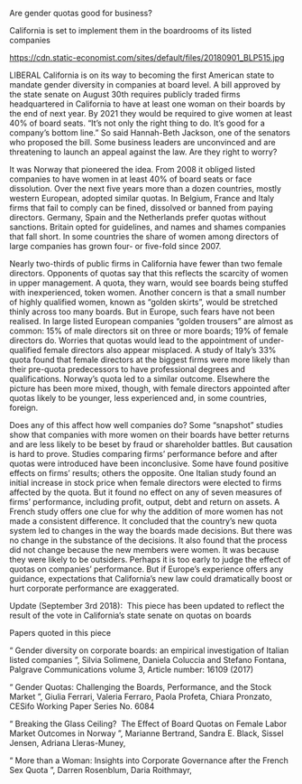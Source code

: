 Are gender quotas good for business?

California is set to implement them in the boardrooms of its listed companies

https://cdn.static-economist.com/sites/default/files/20180901_BLP515.jpg

LIBERAL California is on its way to becoming the first American state to mandate gender diversity in companies at board level. A bill approved by the state senate on August 30th requires publicly traded firms headquartered in California to have at least one woman on their boards by the end of next year. By 2021 they would be required to give women at least 40% of board seats. “It’s not only the right thing to do. It’s good for a company’s bottom line.” So said Hannah-Beth Jackson, one of the senators who proposed the bill. Some business leaders are unconvinced and are threatening to launch an appeal against the law. Are they right to worry? 

It was Norway that pioneered the idea. From 2008 it obliged listed companies to have women in at least 40% of board seats or face dissolution. Over the next five years more than a dozen countries, mostly western European, adopted similar quotas. In Belgium, France and Italy firms that fail to comply can be fined, dissolved or banned from paying directors. Germany, Spain and the Netherlands prefer quotas without sanctions. Britain opted for guidelines, and names and shames companies that fall short. In some countries the share of women among directors of large companies has grown four- or five-fold since 2007.

Nearly two-thirds of public firms in California have fewer than two female directors. Opponents of quotas say that this reflects the scarcity of women in upper management. A quota, they warn, would see boards being stuffed with inexperienced, token women. Another concern is that a small number of highly qualified women, known as “golden skirts”, would be stretched thinly across too many boards. But in Europe, such fears have not been realised. In large listed European companies “golden trousers” are almost as common: 15% of male directors sit on three or more boards; 19% of female directors do. Worries that quotas would lead to the appointment of under-qualified female directors also appear misplaced. A study of Italy’s 33% quota found that female directors at the biggest firms were more likely than their pre-quota predecessors to have professional degrees and qualifications. Norway’s quota led to a similar outcome. Elsewhere the picture has been more mixed, though, with female directors appointed after quotas likely to be younger, less experienced and, in some countries, foreign. 

Does any of this affect how well companies do? Some “snapshot” studies show that companies with more women on their boards have better returns and are less likely to be beset by fraud or shareholder battles. But causation is hard to prove. Studies comparing firms’ performance before and after quotas were introduced have been inconclusive. Some have found positive effects on firms’ results; others the opposite. One Italian study found an initial increase in stock price when female directors were elected to firms affected by the quota. But it found no effect on any of seven measures of firms’ performance, including profit, output, debt and return on assets. A French study offers one clue for why the addition of more women has not made a consistent difference. It concluded that the country’s new quota system led to changes in the way the boards made decisions. But there was no change in the substance of the decisions. It also found that the process did not change because the new members were women. It was because they were likely to be outsiders. Perhaps it is too early to judge the effect of quotas on companies’ performance. But if Europe’s experience offers any guidance, expectations that California’s new law could dramatically boost or hurt corporate performance are exaggerated.

  Update (September 3rd 2018):  This piece has been updated to reflect the result of the vote in California’s state senate on quotas on boards 

 Papers quoted in this piece

 “ Gender diversity on corporate boards: an empirical investigation of Italian listed companies ”, Silvia Solimene, Daniela Coluccia and Stefano Fontana,  Palgrave Communications volume 3, Article number: 16109 (2017)

 “ Gender Quotas: Challenging the Boards, Performance, and the Stock Market ”, Giulia Ferrari, Valeria Ferraro, Paola Profeta, Chiara Pronzato,  CESifo Working Paper Series No. 6084

 “ Breaking the Glass Ceiling?   The Effect of Board Quotas on Female Labor Market Outcomes in Norway ”, Marianne Bertrand, Sandra E. Black, Sissel Jensen, Adriana Lleras-Muney, 

“ More than a Woman: Insights into Corporate Governance after the French Sex Quota ”, Darren Rosenblum, Daria Roithmayr,